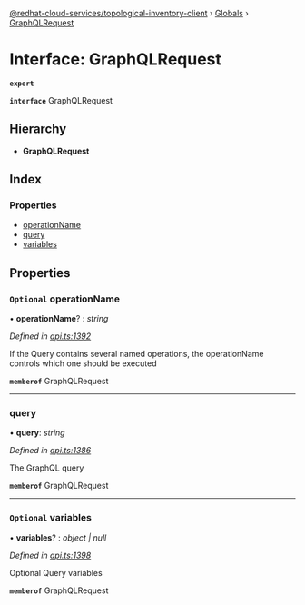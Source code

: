 [@redhat-cloud-services/topological-inventory-client](../README.md) › [Globals](../globals.md) › [GraphQLRequest](graphqlrequest.md)

# Interface: GraphQLRequest

**`export`** 

**`interface`** GraphQLRequest

## Hierarchy

* **GraphQLRequest**

## Index

### Properties

* [operationName](graphqlrequest.md#optional-operationname)
* [query](graphqlrequest.md#query)
* [variables](graphqlrequest.md#optional-variables)

## Properties

### `Optional` operationName

• **operationName**? : *string*

*Defined in [api.ts:1392](https://github.com/RedHatInsights/javascript-clients/blob/master/packages/topological-inventory/api.ts#L1392)*

If the Query contains several named operations, the operationName controls which one should be executed

**`memberof`** GraphQLRequest

___

###  query

• **query**: *string*

*Defined in [api.ts:1386](https://github.com/RedHatInsights/javascript-clients/blob/master/packages/topological-inventory/api.ts#L1386)*

The GraphQL query

**`memberof`** GraphQLRequest

___

### `Optional` variables

• **variables**? : *object | null*

*Defined in [api.ts:1398](https://github.com/RedHatInsights/javascript-clients/blob/master/packages/topological-inventory/api.ts#L1398)*

Optional Query variables

**`memberof`** GraphQLRequest
